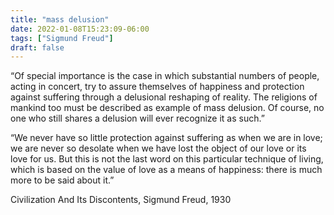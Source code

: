 ```yaml
---
title: "mass delusion"
date: 2022-01-08T15:23:09-06:00
tags: ["Sigmund Freud"]
draft: false
---
```


“Of special importance is the case in which substantial numbers of people, acting in concert, try to assure themselves of happiness and protection against suffering through a delusional reshaping of reality. The religions of mankind too must be described as example of mass delusion. Of course, no one who still shares a delusion will ever recognize it as such.”

“We never have so little protection against suffering as when we are in love; we are never so desolate when we have lost the object of our love or its love for us. But this is not the last word on this particular technique of living, which is based on the value of love as a means of happiness: there is much more to be said about it.”

Civilization And Its Discontents, Sigmund Freud, 1930

